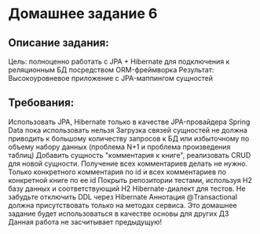 # Домашнее задание 6
## Описание задания:
Цель: полноценно работать с JPA + Hibernate для подключения к реляционным БД посредством ORM-фреймворка
Результат: Высокоуровневое приложение с JPA-маппингом сущностей
## Требования:
Использовать JPA, Hibernate только в качестве JPA-провайдера
Spring Data пока использовать нельзя
Загрузка связей сущностей не должна приводить к большому количеству запросов к БД или избыточному по объему набору данных (проблема N+1 и проблема произведения таблиц)
Добавить сущность "комментария к книге", реализовать CRUD для новой сущности. Получение всех комментариев делать не нужно. Только конкретного комментария по id и всех комментариев по конкретной книге по ее id
Покрыть репозитории тестами, используя H2 базу данных и соответствующий H2 Hibernate-диалект для тестов.
Не забудьте отключить DDL через Hibernate
Аннотация @Transactional должна присутствовать только на методах сервиса.
Это домашнее задание будет использоваться в качестве основы для других ДЗ
Данная работа не засчитывает предыдущую!